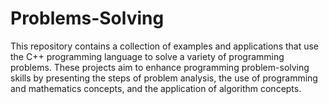 # Problems-Solving
This repository contains a collection of examples and applications that use the C++ programming language to solve a variety of programming problems. These projects aim to enhance programming problem-solving skills by presenting the steps of problem analysis, the use of programming and mathematics concepts, and the application of algorithm concepts.
